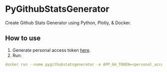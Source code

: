 # PyGithubStatsGenerator

Create Github Stats Generator using Python, Plotly, & Docker.

## How to use

1. Generate personal access token [here](https://github.com/settings/tokens).
2. Run:
```yaml
docker run --name pygithubstatsgenerator -e APP_GH_TOKEN=<personal_access_token> -e APP_TARGET_REPONAME=<target_public_repo_that_you_own> ghcr.io/mrkresnofatih/ghcr.io/mrkresnofatih/pyghstatsgenerator:v1.0.2
```